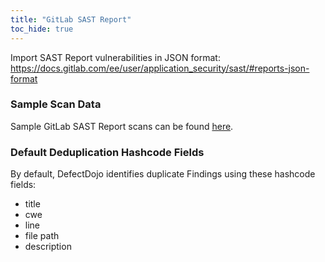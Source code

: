 ```yaml
---
title: "GitLab SAST Report"
toc_hide: true
---
```

Import SAST Report vulnerabilities in JSON format: https://docs.gitlab.com/ee/user/application_security/sast/#reports-json-format

### Sample Scan Data
Sample GitLab SAST Report scans can be found [here](https://github.com/DefectDojo/django-DefectDojo/tree/master/unittests/scans/gitlab_sast).

### Default Deduplication Hashcode Fields
By default, DefectDojo identifies duplicate Findings using these hashcode fields:

- title
- cwe
- line
- file path
- description
